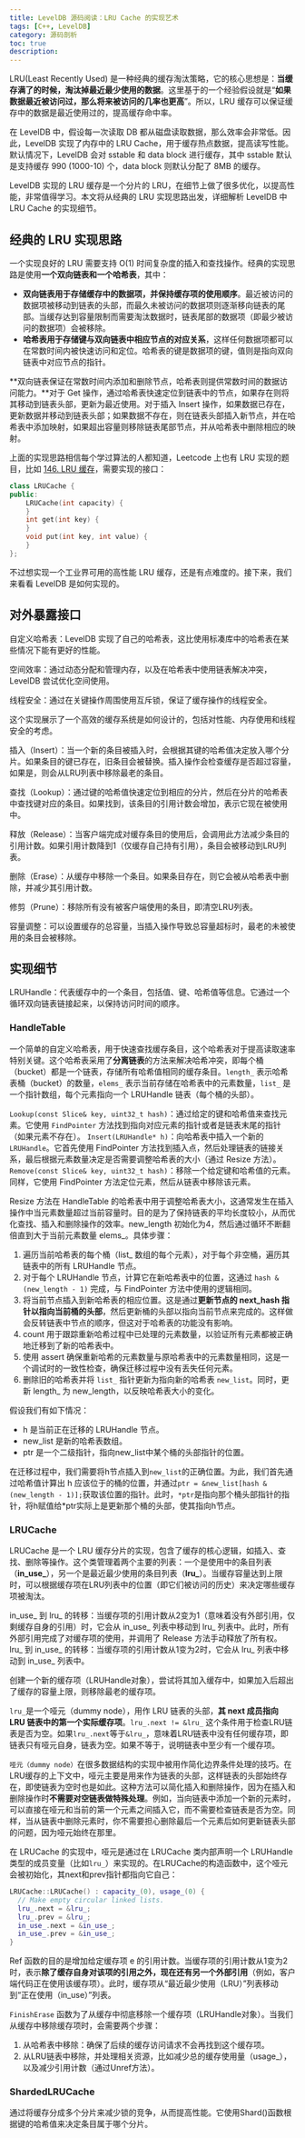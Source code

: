 ```yaml
---
title: LevelDB 源码阅读：LRU Cache 的实现艺术
tags: [C++, LevelDB]
category: 源码剖析
toc: true
description: 
---
```


LRU(Least Recently Used) 是一种经典的缓存淘汰策略，它的核心思想是：**当缓存满了的时候，淘汰掉最近最少使用的数据**。这里基于的一个经验假设就是“**如果数据最近被访问过，那么将来被访问的几率也更高**”。所以，LRU 缓存可以保证缓存中的数据是最近使用过的，提高缓存命中率。

在 LevelDB 中，假设每一次读取 DB 都从磁盘读取数据，那么效率会非常低。因此，LevelDB 实现了内存中的 LRU Cache，用于缓存热点数据，提高读写性能。默认情况下，LevelDB 会对 sstable 和 data block 进行缓存，其中 sstable 默认是支持缓存 990 (1000-10) 个，data block 则默认分配了 8MB 的缓存。

LevelDB 实现的 LRU 缓存是一个分片的 LRU，在细节上做了很多优化，以提高性能，非常值得学习。本文将从经典的 LRU 实现思路出发，详细解析 LevelDB 中 LRU Cache 的实现细节。

<!-- more -->

## 经典的 LRU 实现思路

一个实现良好的 LRU 需要支持 O(1) 时间复杂度的插入和查找操作。经典的实现思路是使用**一个双向链表和一个哈希表**，其中：

- **双向链表用于存储缓存中的数据项，并保持缓存项的使用顺序**。最近被访问的数据项被移动到链表的头部，而最久未被访问的数据项则逐渐移向链表的尾部。当缓存达到容量限制而需要淘汰数据时，链表尾部的数据项（即最少被访问的数据项）会被移除。
- **哈希表用于存储键与双向链表中相应节点的对应关系**，这样任何数据项都可以在常数时间内被快速访问和定位。哈希表的键是数据项的键，值则是指向双向链表中对应节点的指针。

**双向链表保证在常数时间内添加和删除节点，哈希表则提供常数时间的数据访问能力。**对于 Get 操作，通过哈希表快速定位到链表中的节点，如果存在则将其移动到链表头部，更新为最近使用。对于插入 Insert 操作，如果数据已存在，更新数据并移动到链表头部；如果数据不存在，则在链表头部插入新节点，并在哈希表中添加映射，如果超出容量则移除链表尾部节点，并从哈希表中删除相应的映射。

上面的实现思路相信每个学过算法的人都知道，Leetcode 上也有 LRU 实现的题目，比如 [146. LRU 缓存](https://leetcode.com/problems/lru-cache/)，需要实现的接口：

```c++
class LRUCache {
public:
    LRUCache(int capacity) {
    }
    int get(int key) {
    }
    void put(int key, int value) {    
    }
};
```

不过想实现一个工业界可用的高性能 LRU 缓存，还是有点难度的。接下来，我们来看看 LevelDB 是如何实现的。

## 对外暴露接口



自定义哈希表：LevelDB 实现了自己的哈希表，这比使用标凑库中的哈希表在某些情况下能有更好的性能。

空间效率：通过动态分配和管理内存，以及在哈希表中使用链表解决冲突，LevelDB 尝试优化空间使用。

线程安全：通过在关键操作周围使用互斥锁，保证了缓存操作的线程安全。

这个实现展示了一个高效的缓存系统是如何设计的，包括对性能、内存使用和线程安全的考虑。


插入（Insert）：当一个新的条目被插入时，会根据其键的哈希值决定放入哪个分片。如果条目的键已存在，旧条目会被替换。插入操作会检查缓存是否超过容量，如果是，则会从LRU列表中移除最老的条目。

查找（Lookup）：通过键的哈希值快速定位到相应的分片，然后在分片的哈希表中查找键对应的条目。如果找到，该条目的引用计数会增加，表示它现在被使用中。

释放（Release）：当客户端完成对缓存条目的使用后，会调用此方法减少条目的引用计数。如果引用计数降到1（仅缓存自己持有引用），条目会被移动到LRU列表。

删除（Erase）：从缓存中移除一个条目。如果条目存在，则它会被从哈希表中删除，并减少其引用计数。

修剪（Prune）：移除所有没有被客户端使用的条目，即清空LRU列表。

容量调整：可以设置缓存的总容量，当插入操作导致总容量超标时，最老的未被使用的条目会被移除。



## 实现细节


LRUHandle：代表缓存中的一个条目，包括值、键、哈希值等信息。它通过一个循环双向链表链接起来，以保持访问时间的顺序。

### HandleTable

一个简单的自定义哈希表，用于快速查找缓存条目，这个哈希表对于提高读取速率特别关键。这个哈希表采用了**分离链表**的方法来解决哈希冲突，即每个桶（bucket）都是一个链表，存储所有哈希值相同的缓存条目。`length_` 表示哈希表桶（bucket）的数量，`elems_` 表示当前存储在哈希表中的元素数量，`list_` 是一个指针数组，每个元素指向一个 LRUHandle 链表（每个桶的头部）。

`Lookup(const Slice& key, uint32_t hash)`：通过给定的键和哈希值来查找元素。它使用 `FindPointer` 方法找到指向对应元素的指针或者是链表末尾的指针（如果元素不存在）。
`Insert(LRUHandle* h)`：向哈希表中插入一个新的 `LRUHandle`。它首先使用 FindPointer 方法找到插入点，然后处理链表的链接关系，最后根据元素数量决定是否需要调整哈希表的大小（通过 Resize 方法）。
`Remove(const Slice& key, uint32_t hash)`：移除一个给定键和哈希值的元素。同样，它使用 FindPointer 方法定位元素，然后从链表中移除该元素。


Resize 方法在 HandleTable 的哈希表中用于调整哈希表大小，这通常发生在插入操作中当元素数量超过当前容量时。目的是为了保持链表的平均长度较小，从而优化查找、插入和删除操作的效率。new_length 初始化为4，然后通过循环不断翻倍直到大于当前元素数量 elems_。具体步骤：

1. 遍历当前哈希表的每个桶（list_ 数组的每个元素），对于每个非空桶，遍历其链表中的所有 LRUHandle 节点。
2. 对于每个 LRUHandle 节点，计算它在新哈希表中的位置，这通过 `hash & (new_length - 1)` 完成，与 FindPointer 方法中使用的逻辑相同。
3. 将当前节点插入到新哈希表的相应位置。这是通过**更新节点的 next_hash 指针以指向当前桶的头部**，然后更新桶的头部以指向当前节点来完成的。这样做会反转链表中节点的顺序，但这对于哈希表的功能没有影响。
4. count 用于跟踪重新哈希过程中已处理的元素数量，以验证所有元素都被正确地迁移到了新的哈希表中。
5. 使用 assert 确保重新哈希的元素数量与原哈希表中的元素数量相同，这是一个调试时的一致性检查，确保迁移过程中没有丢失任何元素。
6. 删除旧的哈希表并将 `list_` 指针更新为指向新的哈希表 `new_list`。同时，更新 length_ 为 new_length，以反映哈希表大小的变化。



假设我们有如下情况：

- h 是当前正在迁移的 LRUHandle 节点。
- new_list 是新的哈希表数组。
- ptr 是一个二级指针，指向new_list中某个桶的头部指针的位置。

在迁移过程中，我们需要将h节点插入到`new_list`的正确位置。为此，我们首先通过哈希值计算出 h 应该位于的桶的位置，并通过`ptr = &new_list[hash & (new_length - 1)];`获取该位置的指针。此时，`*ptr`是指向那个桶头部指针的指针，将h赋值给*ptr实际上是更新那个桶的头部，使其指向h节点。

### LRUCache

LRUCache 是一个 LRU 缓存分片的实现，包含了缓存的核心逻辑，如插入、查找、删除等操作。这个类管理着两个主要的列表：一个是使用中的条目列表（**in_use_**），另一个是最近最少使用的条目列表（**lru_**）。当缓存容量达到上限时，可以根据缓存项在LRU列表中的位置（即它们被访问的历史）来决定哪些缓存项被淘汰。

in_use_ 到 lru_ 的转移：当缓存项的引用计数从2变为1（意味着没有外部引用，仅剩缓存自身的引用）时，它会从 in_use_ 列表中移动到 lru_ 列表中。此时，所有外部引用完成了对缓存项的使用，并调用了 Release 方法手动释放了所有权。
lru_ 到 in_use_ 的转移：当缓存项的引用计数从1变为2时，它会从 lru_ 列表中移动到 in_use_ 列表中。


创建一个新的缓存项（LRUHandle对象），尝试将其加入缓存中，如果加入后超出了缓存的容量上限，则移除最老的缓存项。



`lru_`是一个哑元（dummy node），用作 LRU 链表的头部，**其 next 成员指向 LRU 链表中的第一个实际缓存项**。`lru_.next != &lru_` 这个条件用于检查LRU链表是否为空。如果`lru_.next`等于`&lru_`，意味着LRU链表中没有任何缓存项，即链表只有哑元自身，链表为空。如果不等于，说明链表中至少有一个缓存项。

`哑元（dummy node）`在很多数据结构的实现中被用作简化边界条件处理的技巧。在LRU缓存的上下文中，哑元主要是用来作为链表的头部，这样链表的头部始终存在，即使链表为空时也是如此。这种方法可以简化插入和删除操作，因为在插入和删除操作时**不需要对空链表做特殊处理**。例如，当向链表中添加一个新的元素时，可以直接在哑元和当前的第一个元素之间插入它，而不需要检查链表是否为空。同样，当从链表中删除元素时，你不需要担心删除最后一个元素后如何更新链表头部的问题，因为哑元始终在那里。

在 LRUCache 的实现中，哑元是通过在 LRUCache 类内部声明一个 LRUHandle 类型的成员变量（比如`lru_`）来实现的。在LRUCache的构造函数中，这个哑元会被初始化，其next和prev指针都指向它自己：

```cpp
LRUCache::LRUCache() : capacity_(0), usage_(0) {
  // Make empty circular linked lists.
  lru_.next = &lru_;
  lru_.prev = &lru_;
  in_use_.next = &in_use_;
  in_use_.prev = &in_use_;
}
```

Ref 函数的目的是增加给定缓存项 e 的引用计数。当缓存项的引用计数从1变为2时，表示**除了缓存自身对该项的引用之外，现在还有另一个外部引用**（例如，客户端代码正在使用该缓存项）。此时，缓存项从“最近最少使用（LRU）”列表移动到“正在使用（in_use）”列表。



`FinishErase` 函数为了从缓存中彻底移除一个缓存项（LRUHandle对象）。当我们从缓存中移除缓存项时，会需要两个步骤：

1. 从哈希表中移除：确保了后续的缓存访问请求不会再找到这个缓存项。
2. 从LRU链表中移除，并处理相关资源，比如减少总的缓存使用量（usage_），以及减少引用计数（通过Unref方法）。



### ShardedLRUCache

通过将缓存分成多个分片来减少锁的竞争，从而提高性能。它使用Shard()函数根据键的哈希值来决定条目属于哪个分片。
